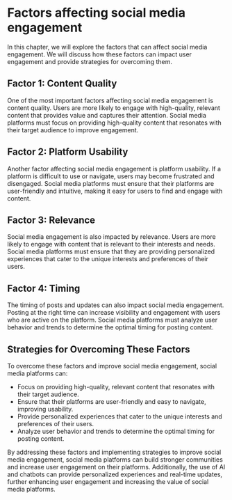 Factors affecting social media engagement
===========================================================================================

In this chapter, we will explore the factors that can affect social media engagement. We will discuss how these factors can impact user engagement and provide strategies for overcoming them.

Factor 1: Content Quality
-------------------------

One of the most important factors affecting social media engagement is content quality. Users are more likely to engage with high-quality, relevant content that provides value and captures their attention. Social media platforms must focus on providing high-quality content that resonates with their target audience to improve engagement.

Factor 2: Platform Usability
----------------------------

Another factor affecting social media engagement is platform usability. If a platform is difficult to use or navigate, users may become frustrated and disengaged. Social media platforms must ensure that their platforms are user-friendly and intuitive, making it easy for users to find and engage with content.

Factor 3: Relevance
-------------------

Social media engagement is also impacted by relevance. Users are more likely to engage with content that is relevant to their interests and needs. Social media platforms must ensure that they are providing personalized experiences that cater to the unique interests and preferences of their users.

Factor 4: Timing
----------------

The timing of posts and updates can also impact social media engagement. Posting at the right time can increase visibility and engagement with users who are active on the platform. Social media platforms must analyze user behavior and trends to determine the optimal timing for posting content.

Strategies for Overcoming These Factors
---------------------------------------

To overcome these factors and improve social media engagement, social media platforms can:

* Focus on providing high-quality, relevant content that resonates with their target audience.
* Ensure that their platforms are user-friendly and easy to navigate, improving usability.
* Provide personalized experiences that cater to the unique interests and preferences of their users.
* Analyze user behavior and trends to determine the optimal timing for posting content.

By addressing these factors and implementing strategies to improve social media engagement, social media platforms can build stronger communities and increase user engagement on their platforms. Additionally, the use of AI and chatbots can provide personalized experiences and real-time updates, further enhancing user engagement and increasing the value of social media platforms.
